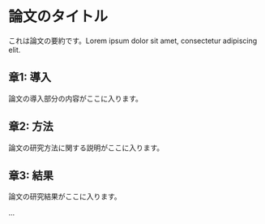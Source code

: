 # 論文のタイトル

これは論文の要約です。Lorem ipsum dolor sit amet, consectetur adipiscing elit.

## 章1: 導入

論文の導入部分の内容がここに入ります。

## 章2: 方法

論文の研究方法に関する説明がここに入ります。

## 章3: 結果

論文の研究結果がここに入ります。

...
